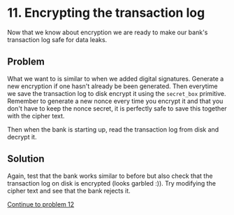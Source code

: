 # 11. Encrypting the transaction log

Now that we know about encryption we are ready to make our bank's transaction log safe for data leaks.

## Problem

What we want to is similar to when we added digital signatures. Generate a new encryption if one hasn't already be been generated. Then everytime we save the transaction log to disk encrypt it using the `secret_box` primitive. Remember to generate a new nonce every time you encrypt it and that you don't have to keep the nonce secret, it is perfectly safe to save this together with the cipher text.

Then when the bank is starting up, read the transaction log from disk and decrypt it.

## Solution

Again, test that the bank works similar to before but also check that the transaction log on disk is encrypted (looks garbled :)). Try modifying the cipher text and see that the bank rejects it.

[Continue to problem 12](12.md)
